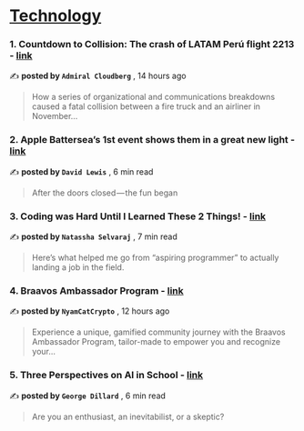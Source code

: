 
<h1><a href=https://medium.com/tag/technology/recommended target="_blank" rel="noopener noreferrer">Technology</a></h1>
<h3>1. Countdown to Collision: The crash of LATAM Perú flight 2213 - <a href=https://medium.com/@admiralcloudberg/countdown-to-collision-the-crash-of-latam-perú-flight-2213-76618bf5e995?source=tag_recommended_feed---------0-84----------technology----------60053825_2ba8_4ee2_b43d_06e03418c00e------- target="_blank" rel="noopener noreferrer">link</a></h3>

✍️ **posted by `Admiral Cloudberg`** <date> , 14 hours ago</date>

<blockquote>How a series of organizational and communications breakdowns caused a fatal collision between a fire truck and an airliner in November…</blockquote>

<h3>2. Apple Battersea’s 1st event shows them in a great new light - <a href=https://medium.com/macoclock/apple-batterseas-1st-event-shows-them-in-a-great-new-light-30c57f3fabd4?source=tag_recommended_feed---------1-107----------technology----------60053825_2ba8_4ee2_b43d_06e03418c00e------- target="_blank" rel="noopener noreferrer">link</a></h3>

✍️ **posted by `David Lewis`** <date> , 6 min read</date>

<blockquote>After the doors closed — the fun began</blockquote>

<h3>3. Coding was Hard Until I Learned These 2 Things! - <a href=https://medium.com/towards-data-science/coding-was-hard-until-i-learned-these-2-things-1219840d0a0a?source=tag_recommended_feed---------2-85----------technology----------60053825_2ba8_4ee2_b43d_06e03418c00e------- target="_blank" rel="noopener noreferrer">link</a></h3>

✍️ **posted by `Natassha Selvaraj`** <date> , 7 min read</date>

<blockquote>Here’s what helped me go from “aspiring programmer” to actually landing a job in the field.</blockquote>

<h3>4. Braavos Ambassador Program - <a href=https://medium.com/@nyamcat61/braavos-ambassador-program-5600e4b30ca0?source=tag_recommended_feed---------3-84----------technology----------60053825_2ba8_4ee2_b43d_06e03418c00e------- target="_blank" rel="noopener noreferrer">link</a></h3>

✍️ **posted by `NyamCatCrypto`** <date> , 12 hours ago</date>

<blockquote>Experience a unique, gamified community journey with the Braavos Ambassador Program, tailor-made to empower you and recognize your…</blockquote>

<h3>5. Three Perspectives on AI in School - <a href=https://medium.com/@worldhistory/three-perspectives-on-ai-in-school-14c196addf60?source=tag_recommended_feed---------4-107----------technology----------60053825_2ba8_4ee2_b43d_06e03418c00e------- target="_blank" rel="noopener noreferrer">link</a></h3>

✍️ **posted by `George Dillard`** <date> , 6 min read</date>

<blockquote>Are you an enthusiast, an inevitabilist, or a skeptic?</blockquote>

